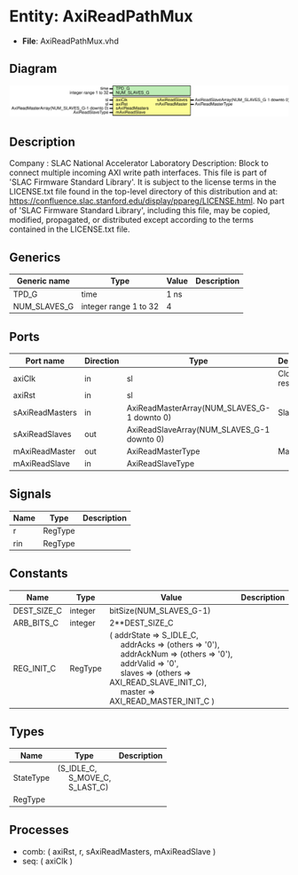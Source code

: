 # Entity: AxiReadPathMux

- **File**: AxiReadPathMux.vhd
## Diagram

![Diagram](AxiReadPathMux.svg "Diagram")
## Description

Company    : SLAC National Accelerator Laboratory
Description: Block to connect multiple incoming AXI write path interfaces.
This file is part of 'SLAC Firmware Standard Library'.
It is subject to the license terms in the LICENSE.txt file found in the
top-level directory of this distribution and at:
   https://confluence.slac.stanford.edu/display/ppareg/LICENSE.html.
No part of 'SLAC Firmware Standard Library', including this file,
may be copied, modified, propagated, or distributed except according to
the terms contained in the LICENSE.txt file.
## Generics

| Generic name | Type                  | Value | Description |
| ------------ | --------------------- | ----- | ----------- |
| TPD_G        | time                  | 1 ns  |             |
| NUM_SLAVES_G | integer range 1 to 32 | 4     |             |
## Ports

| Port name       | Direction | Type                                        | Description     |
| --------------- | --------- | ------------------------------------------- | --------------- |
| axiClk          | in        | sl                                          | Clock and reset |
| axiRst          | in        | sl                                          |                 |
| sAxiReadMasters | in        | AxiReadMasterArray(NUM_SLAVES_G-1 downto 0) | Slaves          |
| sAxiReadSlaves  | out       | AxiReadSlaveArray(NUM_SLAVES_G-1 downto 0)  |                 |
| mAxiReadMaster  | out       | AxiReadMasterType                           | Master          |
| mAxiReadSlave   | in        | AxiReadSlaveType                            |                 |
## Signals

| Name | Type    | Description |
| ---- | ------- | ----------- |
| r    | RegType |             |
| rin  | RegType |             |
## Constants

| Name        | Type    | Value                                                                                                                                                                                                                                                                                                                                                                                                                 | Description |
| ----------- | ------- | --------------------------------------------------------------------------------------------------------------------------------------------------------------------------------------------------------------------------------------------------------------------------------------------------------------------------------------------------------------------------------------------------------------------- | ----------- |
| DEST_SIZE_C | integer |  bitSize(NUM_SLAVES_G-1)                                                                                                                                                                                                                                                                                                                                                                                              |             |
| ARB_BITS_C  | integer |  2**DEST_SIZE_C                                                                                                                                                                                                                                                                                                                                                                                                       |             |
| REG_INIT_C  | RegType |  (       addrState => S_IDLE_C,<br><span style="padding-left:20px">       addrAcks => (others => '0'),<br><span style="padding-left:20px">       addrAckNum => (others => '0'),<br><span style="padding-left:20px">       addrValid => '0',<br><span style="padding-left:20px">       slaves => (others => AXI_READ_SLAVE_INIT_C),<br><span style="padding-left:20px">       master => AXI_READ_MASTER_INIT_C       ) |             |
## Types

| Name      | Type                                                                                                    | Description |
| --------- | ------------------------------------------------------------------------------------------------------- | ----------- |
| StateType | (S_IDLE_C,<br><span style="padding-left:20px"> S_MOVE_C,<br><span style="padding-left:20px"> S_LAST_C)  |             |
| RegType   |                                                                                                         |             |
## Processes
- comb: ( axiRst, r, sAxiReadMasters, mAxiReadSlave )
- seq: ( axiClk )
